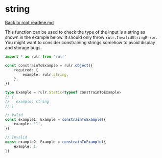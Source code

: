 # string

[Back to root readme.md](../../../readme.md)

This function can be used to check the type of the input is a string as shown in the example below. It should only throw `rulr.InvalidStringError`. You might want to consider constraining strings somehow to avoid display and storage bugs.

```ts
import * as rulr from 'rulr'

const constrainToExample = rulr.object({
	required: {
		example: rulr.string,
	},
})

type Example = rulr.Static<typeof constrainToExample>
// {
//   example: string
// }

// Valid
const example1: Example = constrainToExample({
	example: '1',
})

// Invalid
const example2: Example = constrainToExample({
	example: 1,
})
```

